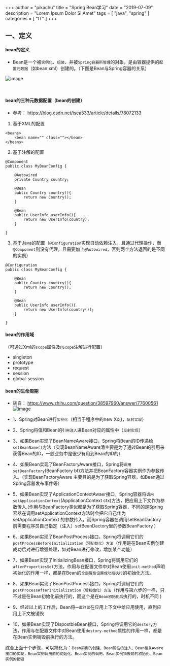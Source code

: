 +++
author = "pikachu"
title = "Spring Bean学习"
date = "2019-07-09"
description = "Lorem Ipsum Dolor Si Amet"
tags = [
	"java",
    "spring"
]
categories = [
    "IT"
]
+++


## 一、定义

#### bean的定义

- Bean是一个被`实例化`、`组装`、并被`Spring容器所管理`的对象，是由容器提供的`配置元数据`（如bean.xml）创建的。（下图是Bean与Spring容器的关系）

![image](https://user-images.githubusercontent.com/38284818/60699678-98f14380-9f27-11e9-8e33-f0edb056166c.png)

&nbsp;

#### bean的三种元数据配置（bean的创建）

- 参考： https://blog.csdn.net/isea533/article/details/78072133

1. 基于XML的配置
```
<beans>
    <bean name="" class=""></bean>
</beans>
```
2. 基于注解的配置
```
@Component
public class MyBeanConfig {

    @Autowired
    private Country country;

    @Bean
    public Country country(){
        return new Country();
    }

    @Bean
    public UserInfo userInfo(){
        return new UserInfo(country);
    }

}
```
3. 基于Java的配置（`@Configuration`实现自动依赖注入，且通过代理操作，而`@Component`则没有代理，且需要加上`@Autowired`，否则两个方法返回的是不同的实例）
```
@Configuration
public class MyBeanConfig {

    @Bean
    public Country country(){
        return new Country();
    }

    @Bean
    public UserInfo userInfo(){
        return new UserInfo(country());
    }

}
```


#### bean的作用域
（可通过Xml的`scope`属性及`@Scope`注解进行配置）

- singleton
- prototype
- request
- session
- global-session


#### bean的生命周期
- 转自： https://www.zhihu.com/question/38597960/answer/77600561
![image](https://user-images.githubusercontent.com/38284818/60722728-5c900880-9f64-11e9-8789-b0b574e5e29b.png)


- 1、Spring对Bean进行`实例化`（相当于程序中的new Xx()，`反射实现`）

- 2、Spring将值和Bean的`引用注入`进Bean对应的属性中（`反射实现`）
- 3、如果Bean实现了BeanNameAware接口，Spring将Bean的ID传递给`setBeanName()`方法（实现BeanNameAware清主要是为了通过Bean的引用来获得Bean的ID，一般业务中是很少有用到Bean的ID的）
- 4、如果Bean实现了BeanFactoryAware接口，Spring将`调用setBeanFactory`(BeanFactory bf)方法并把BeanFactory容器实例作为参数传入。（实现BeanFactoryAware 主要目的是为了获取Spring容器，如Bean通过Spring容器发布事件等）
- 5、如果Bean实现了ApplicationContextAwaer接口，Spring容器将`调用setApplicationContext`(ApplicationContext ctx)方法，把应用上下文作为参数传入.(作用与BeanFactory类似都是为了获取Spring容器，不同的是Spring容器在调用setApplicationContext方法时会把它自己作为setApplicationContext 的参数传入，而Spring容器在调用setBeanDactory前需要程序员自己指定（注入）setBeanDactory里的参数BeanFactory )
- 6、如果Bean实现了BeanPostProcess接口，Spring将调用它们的`postProcessBeforeInitialization（预初始化）方法`（作用是在Bean实例创建成功后对进行增强处理，如对Bean进行修改，增加某个功能）
- 7、如果Bean实现了InitializingBean接口，Spring将调用它们的`afterPropertiesSet`方法，作用与在配置文件中对Bean使用`init-method`声明初始化的作用一样，都是在Bean的`全部属性设置成功后执行`的初始化方法。
- 8、如果Bean实现了BeanPostProcess接口，Spring将调用它们的`postProcessAfterInitialization（后初始化）方法`（作用与第六步的一样，只不过是在Bean初始化前执行的，而这个是在`Bean初始化后`执行的，时机不同 )
- 9、经过以上的工作后，Bean将`一直驻留`在应用上下文中给应用使用，直到应用上下文被销毁
- 10、如果Bean实现了DispostbleBean接口，Spring将调用它的`destory`方法，作用与在配置文件中对Bean使用`destory-method`属性的作用一样，都是在Bean实例销毁前执行的方法。

综合上面十个步骤，可以简化为：`Bean实例的创建、Bean属性的注入、Bean相关Aware接口的实现，Bean实例调用前的初始化、Bean实例的调用、Bean实例销毁前的初始化、Bean实例的销毁`

&nbsp;

